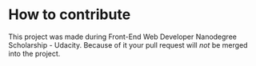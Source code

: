 # How to contribute

This project was made during Front-End Web Developer Nanodegree Scholarship - Udacity.
Because of it your pull request will _not_ be merged into the project.
